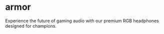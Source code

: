# armor
Experience the future of gaming audio with our premium RGB headphones designed for champions.
